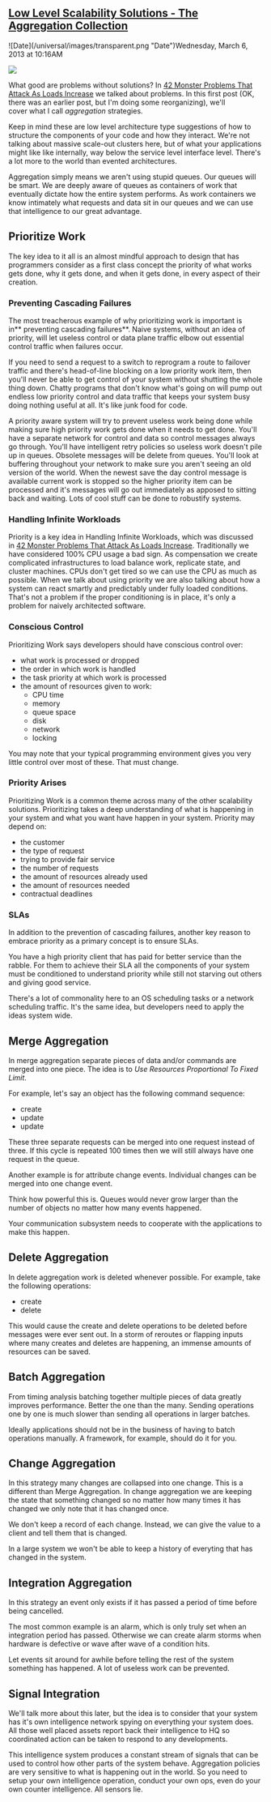 ## [Low Level Scalability Solutions - The Aggregation Collection](/blog/2013/3/6/low-level-scalability-solutions-the-aggregation-collection.html)

<div class="journal-entry-tag journal-entry-tag-post-title"><span class="posted-on">![Date](/universal/images/transparent.png "Date")Wednesday, March 6, 2013 at 10:16AM</span></div>

<div class="body">

![](http://farm9.staticflickr.com/8251/8534554068_6f95503f2f_o.jpg)

What good are problems without solutions? In [42 Monster Problems That Attack As Loads Increase](http://highscalability.com/blog/2013/2/27/42-monster-problems-that-attack-as-loads-increase.html) we talked about problems. In this first post (OK, there was an earlier post, but I'm doing some reorganizing), we'll cover what I call _aggregation_ strategies.

Keep in mind these are low level architecture type suggestions of how to structure the components of your code and how they interact. We're not talking about massive scale-out clusters here, but of what your applications might like like internally, way below the service level interface level. There's a lot more to the world than evented architectures.

Aggregation simply means we aren't using stupid queues. Our queues will be smart. We are deeply aware of queues as containers of work that eventually dictate how the entire system performs. As work containers we know intimately what requests and data sit in our queues and we can use that intelligence to our great advantage.

## Prioritize Work

The key idea to it all is an almost mindful approach to design that has programmers consider as a first class concept the priority of what works gets done, why it gets done, and when it gets done, in every aspect of their creation.

### **Preventing Cascading Failures**

The most treacherous example of why prioritizing work is important is in** preventing cascading failures**. Naive systems, without an idea of priority, will let useless control or data plane traffic elbow out essential control traffic when failures occur.

If you need to send a request to a switch to reprogram a route to failover traffic and there's head-of-line blocking on a low priority work item, then you'll never be able to get control of your system without shutting the whole thing down. Chatty programs that don't know what's going on will pump out endless low priority control and data traffic that keeps your system busy doing nothing useful at all. It's like junk food for code.

A priority aware system will try to prevent useless work being done while making sure high priority work gets done when it needs to get done. You'll have a separate network for control and data so control messages always go through. You'll have intelligent retry policies so useless work doesn't pile up in queues. Obsolete messages will be delete from queues. You'll look at buffering throughout your network to make sure you aren't seeing an old version of the world. When the newest save the day control message is available current work is stopped so the higher priority item can be processed and it's messages will go out immediately as apposed to sitting back and waiting. Lots of cool stuff can be done to robustify systems.

### Handling Infinite Workloads

Priority is a key idea in Handling Infinite Workloads, which was discussed in [42 Monster Problems That Attack As Loads Increase](http://highscalability.com/blog/2013/2/27/42-monster-problems-that-attack-as-loads-increase.html). Traditionally we have considered 100% CPU usage a bad sign. As compensation we create complicated infrastructures to load balance work, replicate state, and cluster machines. CPUs don't get tired so we can use the CPU as much as possible. When we talk about using priority we are also talking about how a system can react smartly and predictably under fully loaded conditions. That's not a problem if the proper conditioning is in place, it's only a problem for naively architected software. 

### Conscious Control

Prioritizing Work says developers should have conscious control over:

*   what work is processed or dropped
*   the order in which work is handled
*   the task priority at which work is processed
*   the amount of resources given to work:
    *   CPU time
    *   memory
    *   queue space
    *   disk
    *   network
    *   locking

You may note that your typical programming environment gives you very little control over most of these. That must change.

### Priority Arises

Prioritizing Work is a common theme across many of the other scalability solutions. Prioritizing takes a deep understanding of what is happening in your system and what you want have happen in your system. Priority may depend on:

*   the customer
*   the type of request
*   trying to provide fair service
*   the number of requests
*   the amount of resources already used
*   the amount of resources needed
*   contractual deadlines

### SLAs

In addition to the prevention of cascading failures, another key reason to embrace priority as a primary concept is to ensure SLAs.

You have a high priority client that has paid for better service than the rabble. For them to achieve their SLA all the components of your system must be conditioned to understand priority while still not starving out others and giving good service.

There's a lot of commonality here to an OS scheduling tasks or a network scheduling traffic. It's the same idea, but developers need to apply the ideas system wide.

## Merge Aggregation

In merge aggregation separate pieces of data and/or commands are merged into one piece. The idea is to _Use Resources Proportional To Fixed Limit_.

For example, let's say an object has the following command sequence:

*   create
*   update
*   update

These three separate requests can be merged into one request instead of three. If this cycle is repeated 100 times then we will still always have one request in the queue.

Another example is for attribute change events. Individual changes can be merged into one change event.

Think how powerful this is. Queues would never grow larger than the number of objects no matter how many events happened.

Your communication subsystem needs to cooperate with the applications to make this happen. 

## Delete Aggregation

In delete aggregation work is deleted whenever possible. For example, take the following operations:

*   create
*   delete 

This would cause the create and delete operations to be deleted before messages were ever sent out. In a storm of reroutes or flapping inputs where many creates and deletes are happening, an immense amounts of resources can be saved. 

## Batch Aggregation

From timing analysis batching together multiple pieces of data greatly improves performance. Better the one than the many. Sending operations one by one is much slower than sending all operations in larger batches.

Ideally applications should not be in the business of having to batch operations manually. A framework, for example, should do it for you.

## Change Aggregation

In this strategy many changes are collapsed into one change. This is a different than Merge Aggregation. In change aggregation we are keeping the state that something changed so no matter how many times it has changed we only note that it has changed once.

We don't keep a record of each change. Instead, we can give the value to a client and tell them that is changed.

In a large system we won't be able to keep a history of everyting that has changed in the system.

## Integration Aggregation

In this strategy an event only exists if it has passed a period of time before being cancelled.

The most common example is an alarm, which is only truly set when an integration period has passed. Otherwise we can create alarm storms when hardware is defective or wave after wave of a condition hits.

Let events sit around for awhile before telling the rest of the system something has happened. A lot of useless work can be prevented.

## Signal Integration

We'll talk more about this later, but the idea is to consider that your system has it's own intelligence network spying on everything your system does. All those well placed assets report back their intelligence to HQ so coordinated action can be taken to respond to any developments.

This intelligence system produces a constant stream of signals that can be used to control how other parts of the system behave. Aggregation policies are very sensitive to what is happening out in the world. So you need to setup your own intelligence operation, conduct your own ops, even do your own counter intelligence. All sensors lie. 

</div>